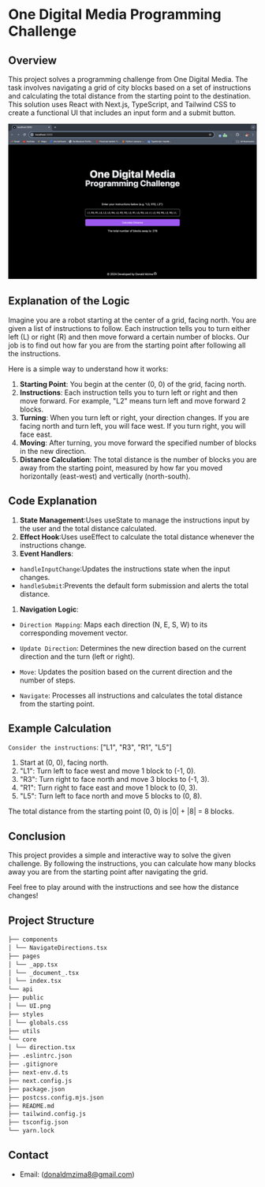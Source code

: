 # One Digital Media Programming Challenge

## Overview

This project solves a programming challenge from One Digital Media. The task involves navigating a grid of city blocks based on a set of instructions and calculating the total distance from the starting point to the destination. This solution uses React with Next.js, TypeScript, and Tailwind CSS to create a functional UI that includes an input form and a submit button.

![Preview Image](/src/public/UI.png)

## Explanation of the Logic

Imagine you are a robot starting at the center of a grid, facing north. You are given a list of instructions to follow. Each instruction tells you to turn either left (L) or right (R) and then move forward a certain number of blocks. Our job is to find out how far you are from the starting point after following all the instructions.

Here is a simple way to understand how it works:

1. **Starting Point**: You begin at the center (0, 0) of the grid, facing north.
2. **Instructions**: Each instruction tells you to turn left or right and then move forward. For example, "L2" means turn left and move forward 2 blocks.
3. **Turning**: When you turn left or right, your direction changes. If you are facing north and turn left, you will face west. If you turn right, you will face east.
4. **Moving**: After turning, you move forward the specified number of blocks in the new direction.
5. **Distance Calculation**: The total distance is the number of blocks you are away from the starting point, measured by how far you moved horizontally (east-west) and vertically (north-south).

## Code Explanation

1. **State Management**:Uses useState to manage the instructions input by the user and the total distance calculated.
2. **Effect Hook**:Uses useEffect to calculate the total distance whenever the instructions change.
3. **Event Handlers**:

- `handleInputChange`:Updates the instructions state when the input changes.
- `handleSubmit`:Prevents the default form submission and alerts the total distance.

1. **Navigation Logic**:

- `Direction Mapping`: Maps each direction (N, E, S, W) to its corresponding movement vector.
- `Update Direction`: Determines the new direction based on the current direction and the turn (left or right).
- `Move`: Updates the position based on the current direction and the number of steps.

- `Navigate`: Processes all instructions and calculates the total distance from the starting point.

## Example Calculation

`Consider the instructions`: ["L1", "R3", "R1", "L5"]

1. Start at (0, 0), facing north.
2. "L1": Turn left to face west and move 1 block to (-1, 0).
3. "R3": Turn right to face north and move 3 blocks to (-1, 3).
4. "R1": Turn right to face east and move 1 block to (0, 3).
5. "L5": Turn left to face north and move 5 blocks to (0, 8).

The total distance from the starting point (0, 0) is |0| + |8| = 8 blocks.

## Conclusion

This project provides a simple and interactive way to solve the given challenge. By following the instructions, you can calculate how many blocks away you are from the starting point after navigating the grid.

Feel free to play around with the instructions and see how the distance changes!

## Project Structure

```bash
├── components
│ └── NavigateDirections.tsx
├── pages
│ └── _app.tsx
│ └── _document_.tsx
│ └── index.tsx
└── api
├── public
│ └── UI.png
├── styles
│ └── globals.css
├── utils
└── core
│ └── direction.tsx
├── .eslintrc.json
├── .gitignore
├── next-env.d.ts
├── next.config.js
├── package.json
├── postcss.config.mjs.json
├── README.md
├── tailwind.config.js
├── tsconfig.json
└── yarn.lock
```

## Contact

- Email: (<donaldmzima8@gmail.com>)
